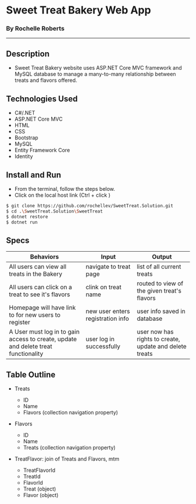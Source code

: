 # Sweet Treat Bakery Web App
### By Rochelle Roberts
-----

## Description
* Sweet Treat Bakery website uses ASP.NET Core MVC framework and MySQL database to manage a many-to-many relationship between treats and flavors offered. 

## Technologies Used
* C#/.NET
* ASP.NET Core MVC
* HTML
* CSS
* Bootstrap
* MySQL
* Entity Framework Core
* Identity

## Install and Run
* From the terminal, follow the steps below. 
* Click on the local host link (Ctrl + click )

```sh
$ git clone https://github.com/rochellev/SweetTreat.Solution.git
$ cd .\SweetTreat.Solution\SweetTreat
$ dotnet restore
$ dotnet run
```

## Specs

| Behaviors       | Input          | Output      |
| ---------------- |--------------| -------------|
| All users can view all treats in the Bakery | navigate to treat page | list of all current treats |
| All users can click on a treat to see it's flavors | clink on treat name | routed to view of the given treat's flavors |
| Homepage will have link to for new users to register | new user enters registration info | user info saved in database |
| A User must log in to gain access to create, update and delete treat functionality | user log in successfully | user now has rights to create, update and delete treats |


## Table Outline
* Treats
    * ID
    * Name
    * Flavors (collection navigation property)

* Flavors
    * ID
    * Name
    * Treats (collection navigation property)

* TreatFlavor: join of Treats and Flavors, mtm
    * TreatFlavorId
    * TreatId
    * FlavorId
    * Treat (object)
    * Flavor (object)
    